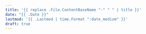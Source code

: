 ```yaml
---
title: '{{ replace .File.ContentBaseName "-" " " | title }}'
date: "{{ .Date }}"
lastmod: '{{ .Lastmod | time.Format ":date_medium" }}'
draft: true
---
```

